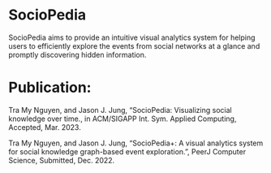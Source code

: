 # SocioPedia
SocioPedia aims to provide an intuitive visual analytics system for helping users to efficiently explore the events from social networks at a glance and promptly discovering hidden information.


# Publication:


Tra My Nguyen, and Jason J. Jung, “SocioPedia: Visualizing social knowledge over time., in ACM/SIGAPP Int. Sym. Applied Computing, Accepted, Mar. 2023.


Tra My Nguyen, and Jason J. Jung, “SocioPedia+: A visual analytics system for social knowledge graph-based event exploration.”, PeerJ Computer Science, Submitted, Dec. 2022.
